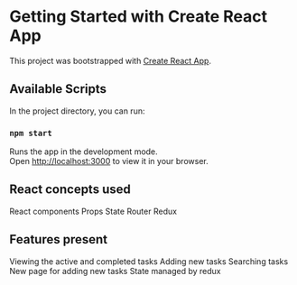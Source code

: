 # Getting Started with Create React App

This project was bootstrapped with [Create React App](https://github.com/facebook/create-react-app).

## Available Scripts

In the project directory, you can run:

### `npm start`

Runs the app in the development mode.\
Open [http://localhost:3000](http://localhost:3000) to view it in your browser.

## React concepts used
React components
Props
State
Router
Redux

## Features present
Viewing the active and completed tasks
Adding new tasks 
Searching tasks
New page for adding new tasks
State managed by redux






